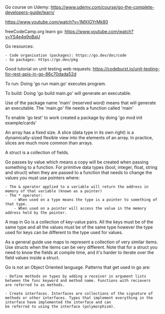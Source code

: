 
Go course on Udemy: https://www.udemy.com/course/go-the-complete-developers-guide/learn/

https://www.youtube.com/watch?v=1MXIGYrMk80

freeCodeCamp.org learn go: https://www.youtube.com/watch?v=YS4e4q9oBaU

Go resources:

    - Code organisation (packages): https://go.dev/doc/code
    - Go packages: https://go.dev/pkg

    
Good tutorial on unit testing web requests: https://codeburst.io/unit-testing-for-rest-apis-in-go-86c70dada52d


To run:  Doing 'go run main.go' executes program.

To build: Doing 'go build main.go' will generate an executable.

Use of the package name 'main' (reserved word) means that will generate an executable. The 'main.go' file needs a function called 'main'

To enable 'go test' to work created a package by doing 'go mod init example/cards'


An array has a fixed size. A slice (data type in its own right) is a dynamically-sized flexible view into the elements of an array. In practice, slices are much more common than arrays.

A struct is a collection of fields.

Go passes by value which means a copy will be created when passing something to a function. For primitive data types (bool, integer, float, string and struct) when they are passed to a 
function that needs to change the values you must use pointers where:

    - The & operator applied to a variable will return the address in memory of that variable (known as a pointer)
    - The * operator:
        - When used on a type means the type is a pointer to something of that type.
        - When used on a pointer will access the value in the memory address held by the pointer.

A map in Go is a collection of key-value pairs. All the keys must be of the same type and all the values must be of the same type however the type
used for keys can be different to the type used for values.

As a general guide use maps to represent a collection of very similar items. Use structs when the items can be very different. Note that for 
a struct you need to know the fields at compile time, and it's harder to iterate over the field values inside a struct.


Go is not an Object Oriented language. Patterns that get used in go are:

    - Define methods on types by adding a receiver in argument lists between the func keyword and method name. Functions with recievers 
    are referred to as methods.

    - Create interfaces. Interfaces are collections of the signature of methods or other interfaces. Types that implement everything in the interface have implemented the interface and can
    be referred to using the interface (polymorphism).

